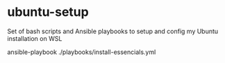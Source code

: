 # ubuntu-setup
Set of bash scripts and Ansible playbooks to setup and config my Ubuntu installation on WSL

ansible-playbook ./playbooks/install-essencials.yml
